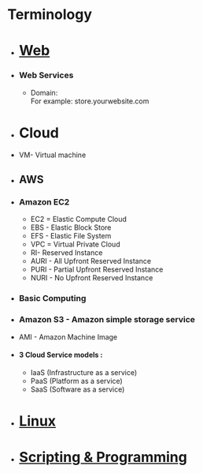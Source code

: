 # Terminology

- # [Web](https://github.com/hydropero/Terminology/blob/main/Web.md)
- ### Web Services
  - Domain: 
    <br> For example: store.yourwebsite.com

- # Cloud
- VM- Virtual machine

- ## AWS
- ### Amazon EC2
  - EC2 = Elastic Compute Cloud
  - EBS - Elastic Block Store
  - EFS - Elastic File System
  - VPC = Virtual Private Cloud
  - RI- Reserved Instance
  - AURI - All Upfront Reserved Instance
  - PURI - Partial Upfront Reserved Instance
  - NURI - No Upfront Reserved Instance
  

- ### Basic Computing 

- ### Amazon S3 - Amazon simple storage service
- AMI - Amazon Machine Image

- #### 3 Cloud Service models : 
  - IaaS (Infrastructure as a service)
  - PaaS (Platform as a service)
  - SaaS (Software as a service)

- # [Linux](https://github.com/hydropero/Terminology/blob/main/Linux.md)
  
  
- # [Scripting & Programming](https://github.com/hydropero/Terminology/blob/main/Programming.md)

